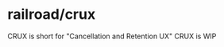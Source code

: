 railroad/crux
=================================================================

CRUX is short for "Cancellation and Retention UX"
CRUX is WIP